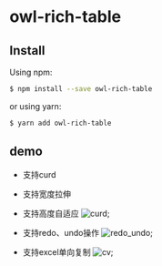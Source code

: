 # owl-rich-table

## Install

Using npm:

```bash
$ npm install --save owl-rich-table
```

or using yarn:

```bash
$ yarn add owl-rich-table
```

## demo
- 支持curd
- 支持宽度拉伸
- 支持高度自适应
![curd]('./assets/curd.gif');


- 支持redo、undo操作
![redo_undo]('./assets/redo_undo.gif');

- 支持excel单向复制
![cv]('./assets/cv.gif');